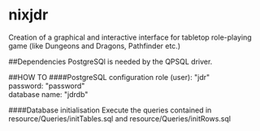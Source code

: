 nixjdr
======

Creation of a graphical and interactive interface for tabletop role-playing game (like Dungeons and Dragons, Pathfinder etc.)

##Dependencies
PostgreSQl is needed by the QPSQL driver.

##HOW TO
####PostgreSQL configuration
role (user): "jdr"  
password: "password"  
database name: "jdrdb"

####Database initialisation
Execute the queries contained in resource/Queries/initTables.sql and resource/Queries/initRows.sql
